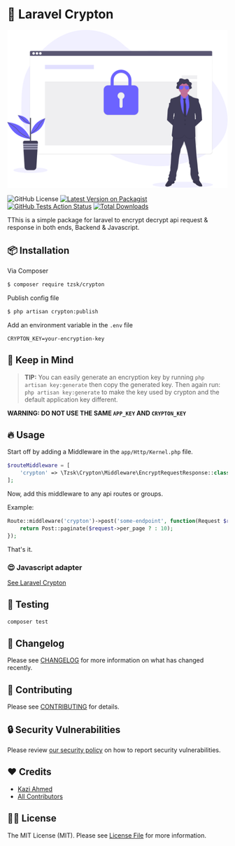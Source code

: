 # :gift: Laravel Crypton

![Crypton Cover Image](resources/crypton.svg)

![GitHub License](https://img.shields.io/github/license/tzsk/crypton?style=for-the-badge)
[![Latest Version on Packagist](https://img.shields.io/packagist/v/tzsk/crypton.svg?style=for-the-badge&logo=composer)](https://packagist.org/packages/tzsk/crypton)
[![GitHub Tests Action Status](https://img.shields.io/github/workflow/status/tzsk/crypton/Tests?label=tests&style=for-the-badge&logo=github)](https://github.com/tzsk/crypton/actions?query=workflow%3ATests+branch%3A4.x)
[![Total Downloads](https://img.shields.io/packagist/dt/tzsk/crypton.svg?style=for-the-badge&logo=laravel)](https://packagist.org/packages/tzsk/crypton)


TThis is a simple package for laravel to encrypt decrypt api request & response in both ends, Backend & Javascript.

## :package: Installation

Via Composer

``` bash
$ composer require tzsk/crypton
```

Publish config file

```bash
$ php artisan crypton:publish
```

Add an environment variable in the `.env` file

```env
CRYPTON_KEY=your-encryption-key
```

## :eyes: Keep in Mind

> **TIP:** You can easily generate an encryption key by running `php artisan key:generate` then copy the generated key. Then again run: `php artisan key:generate` to make the key used by crypton and the default application key different.

**WARNING: DO NOT USE THE SAME `APP_KEY` AND `CRYPTON_KEY`**

## :fire: Usage

Start off by adding a Middleware in the `app/Http/Kernel.php` file.

```php
$routeMiddleware = [
    'crypton' => \Tzsk\Crypton\Middleware\EncryptRequestResponse::class,
];
```

Now, add this middleware to any api routes or groups.

Example:

```php
Route::middleware('crypton')->post('some-endpoint', function(Request $request) {
    return Post::paginate($request->per_page ? : 10);
});
```

That's it.

### :heart_eyes: Javascript adapter

[See Laravel Crypton](https://github.com/tzsk/laravel-crypton)

## :microscope: Testing

``` bash
composer test
```

## :date: Changelog

Please see [CHANGELOG](CHANGELOG.md) for more information on what has changed recently.

## :crown: Contributing

Please see [CONTRIBUTING](.github/CONTRIBUTING.md) for details.

## :lock: Security Vulnerabilities

Please review [our security policy](../../security/policy) on how to report security vulnerabilities.

## :heart: Credits

- [Kazi Ahmed](https://github.com/tzsk)
- [All Contributors](../../contributors)

## :policeman: License

The MIT License (MIT). Please see [License File](LICENSE.md) for more information.
